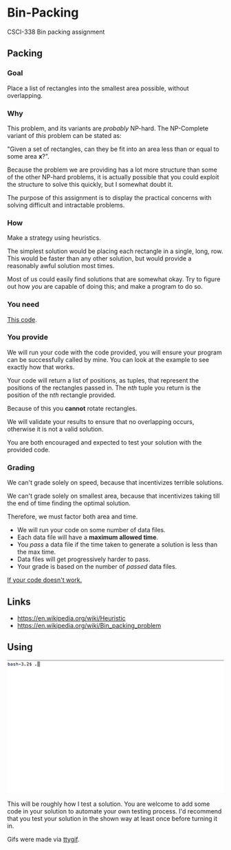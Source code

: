 # Bin-Packing
CSCI-338 Bin packing assignment

## Packing

### Goal 

Place a list of rectangles into the smallest area possible, without overlapping. 

### Why
This problem, and its variants are *probably* NP-hard. The NP-Complete variant of *this* problem can be stated as:

"Given a set of rectangles, can they be fit into an area less than or equal to some area **x**?". 

Because the problem we are providing has a lot more structure than some of the other NP-hard problems, it is actually possible that you could exploit the structure to solve this quickly, but I somewhat doubt it. 

The purpose of this assignment is to display the practical concerns with solving difficult and intractable problems. 

### How
Make a strategy using heuristics. 

The simplest solution would be placing each rectangle in a single, long, row. This would be faster than any other solution, but would provide a reasonably awful solution most times. 

Most of us could easily find solutions that are somewhat okay. Try to figure out how *you* are capable of doing this; and make a program to do so.

### You need
[This code](https://github.com/Alex-Huleatt/Bin-Packing). 

### You provide

We will run your code with the code provided, you will ensure your program can be successfully called by mine. You can look at the example to see exactly how that works. 

Your code will return a list of positions, as tuples, that represent the positions of the rectangles passed in. The n*th* tuple you return is the position of the n*th* rectangle provided. 

Because of this you **cannot** rotate rectangles.

We will validate your results to ensure that no overlapping occurs, otherwise it is not a valid solution.

You are both encouraged and expected to test your solution with the provided code.
### Grading

We can't grade solely on speed, because that incentivizes terrible solutions.

We can't grade solely on smallest area, because that incentivizes taking till the end of time finding the optimal solution.

Therefore, we must factor both area and time.

* We will run your code on some number of data files.
* Each data file will have a **maximum allowed time**.
* You *pass* a data file if the time taken to generate a solution is less than the max time.
* Data files will get progressively harder to pass.
* Your grade is based on the number of *passed* data files. 

[If your code doesn't work.](https://www.youtube.com/watch?v=M5QGkOGZubQ)



## Links

* https://en.wikipedia.org/wiki/Heuristic
* https://en.wikipedia.org/wiki/Bin_packing_problem




## Using

![](./images/full.gif)

This will be roughly how I test a solution.
You are welcome to add some code in your solution to automate your own testing process.
I'd recommend that you test your solution in the shown way at least once before turning it in.



Gifs were made via [ttygif](https://github.com/icholy/ttygif).

